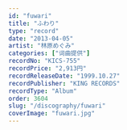 ```yaml
---
id: "fuwari"
title: "ふわり"
type: "record"
date: "2013-04-05"
artist: "林原めぐみ"
categories: ["词曲提供"]
recordNo: "KICS-755"
recordPrice: "2,913円"
recordReleaseDate: "1999.10.27"
recordPublisher: "KING RECORDS"
recordType: "Album"
order: 3604
slug: "/discography/fuwari"
coverImage: "fuwari.jpg"
---
```



